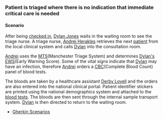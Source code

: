 ### Patient is triaged where there is no indication that immediate critical care is needed

#### Scenario

After being [checked in](scenario-register-patient-in-reception.html), [Dylan Jones](Patient-DylanJones.html) waits in the waiting room to see the triage nurse.  A triage nurse, [Andrei Herakles](Practitioner-Practitioner-TriageNurse.html) retrieves the next [patient](Patient-DylanJones.html) from the local clinical system and calls [Dylan](Patient-DylanJones.html) into the consultation room.

[Andrei](Practitioner-Practitioner-TriageNurse.html) uses the [MTS](https://www.triagenet.net/)(Manchester Triage System) and determines [Dylan's](Patient-DylanJones.html) [EWS](todo.html)(Early Warning Score).  Some of the vital signs indicate that [Dylan](Patient-DylanJones.html) may have an infection, therefore [Andrei](Practitioner-Practitioner-TriageNurse.html) orders a [CBC](todo.html)(Complete Blood Count) panel of blood tests.

<!-- not doing an ECG here, another scenario that made sense for an ECG could be done -->
The bloods are taken by a healthcare assistant [Derby Lovell](Practitioner-Practitioner-HealthcareAssistant.html) and the orders are also entered into the national clinical portal.  Patient identifier stickers are printed using the national demographics system and attached to the [blood tests](todo.html).  The bloods are then sent through the internal sample transport system.  [Dylan](Patient-DylanJones.html) is then directed to return to the waiting room.

- [Gherkin Scenarios](todo.html)